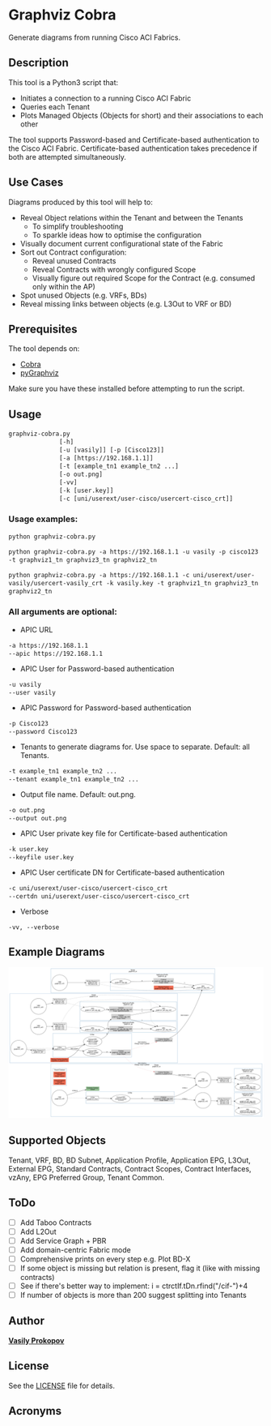 # Graphviz Cobra

Generate diagrams from running Cisco ACI Fabrics.

## Description

This tool is a Python3 script that:
- Initiates a connection to a running Cisco ACI Fabric
- Queries each Tenant
- Plots Managed Objects (Objects for short) and their associations to each other

The tool supports Password-based and Certificate-based authentication to the Cisco ACI Fabric. Certificate-based authentication takes precedence if both are attempted simultaneously.

## Use Cases

Diagrams produced by this tool will help to:
- Reveal Object relations within the Tenant and between the Tenants
  * To simplify troubleshooting
  * To sparkle ideas how to optimise the configuration
- Visually document current configurational state of the Fabric
- Sort out Contract configuration:
  * Reveal unused Contracts
  * Reveal Contracts with wrongly configured Scope
  * Visually figure out required Scope for the Contract (e.g. consumed only within the AP)
- Spot unused Objects (e.g. VRFs, BDs)
- Reveal missing links between objects (e.g. L3Out to VRF or BD)

## Prerequisites

The tool depends on:
- [Cobra](https://github.com/datacenter/cobra)
- [pyGraphviz](https://github.com/pygraphviz/pygraphviz)

Make sure you have these installed before attempting to run the script.

## Usage
```
graphviz-cobra.py
              [-h]
              [-u [vasily]] [-p [Cisco123]]
              [-a [https://192.168.1.1]]
              [-t [example_tn1 example_tn2 ...]
              [-o out.png]
              [-vv]
              [-k [user.key]]
              [-c [uni/userext/user-cisco/usercert-cisco_crt]]
```

### Usage examples:
```
python graphviz-cobra.py
```
```
python graphviz-cobra.py -a https://192.168.1.1 -u vasily -p cisco123 -t graphviz1_tn graphviz3_tn graphviz2_tn
```
```
python graphviz-cobra.py -a https://192.168.1.1 -c uni/userext/user-vasily/usercert-vasily_crt -k vasily.key -t graphviz1_tn graphviz3_tn graphviz2_tn
```

### All arguments are optional:
- APIC URL           
```
-a https://192.168.1.1
--apic https://192.168.1.1
```
- APIC User for Password-based authentication
```
-u vasily
--user vasily
```
- APIC Password for Password-based authentication
```                
-p Cisco123
--password Cisco123
```
- Tenants to generate diagrams for. Use space to separate. Default: all Tenants.
```
-t example_tn1 example_tn2 ...
--tenant example_tn1 example_tn2 ...
```
- Output file name. Default: out.png.
```
-o out.png
--output out.png
```
- APIC User private key file for Certificate-based authentication
```
-k user.key
--keyfile user.key
```
- APIC User certificate DN for Certificate-based authentication
```
-c uni/userext/user-cisco/usercert-cisco_crt
--certdn uni/userext/user-cisco/usercert-cisco_crt
```
- Verbose
```
-vv, --verbose
```

## Example Diagrams

![example_diagram_1](example_diagrams/example_diagram_1.png)

## Supported Objects

Tenant, VRF, BD, BD Subnet, Application Profile, Application EPG, L3Out, External EPG, Standard Contracts, Contract Scopes, Contract Interfaces, vzAny, EPG Preferred Group, Tenant Common.

## ToDo

- [ ] Add Taboo Contracts
- [ ] Add L2Out
- [ ] Add Service Graph + PBR
- [ ] Add domain-centric Fabric mode
- [ ] Comprehensive prints on every step e.g. Plot BD-X
- [ ] If some object is missing but relation is present, flag it (like with missing contracts)
- [ ] See if there's better way to implement: i = ctrctIf.tDn.rfind("/cif-")+4
- [ ] If number of objects is more than 200 suggest splitting into Tenants

## Author

[**Vasily Prokopov**](https://github.com/vasilyprokopov)

## License

See the [LICENSE](LICENSE) file for details.

## Acronyms

